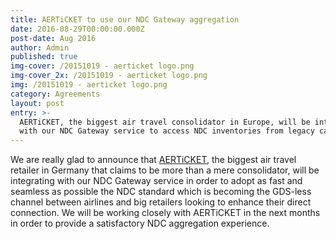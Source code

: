 ```yaml
---
title: AERTiCKET to use our NDC Gateway aggregation
date: 2016-08-29T00:00:00.000Z
post-date: Aug 2016
author: Admin
published: true
img-cover: /20151019 - aerticket logo.png
img-cover_2x: /20151019 - aerticket logo.png
img: /20151019 - aerticket logo.png
category: Agreements
layout: post
entry: >-
  AERTiCKET, the biggest air travel consolidator in Europe, will be integrating
  with our NDC Gateway service to access NDC inventories from legacy carriers.
---
```


We are really glad to announce that [AERTiCKET](http://www.aerticket.de/), the biggest air travel retailer in Germany that claims to be more than a mere consolidator, will be integrating with our NDC Gateway service in order to adopt as fast and seamless as possible the NDC standard which is becoming the GDS-less channel between airlines and big retailers looking to enhance their direct connection.
We will be working closely with AERTiCKET in the next months in order to provide a satisfactory NDC aggregation experience.
